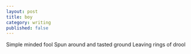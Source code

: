 ```yaml
---
layout: post
title: boy
category: writing
published: false
---
```


Simple minded fool
Spun around and tasted ground
Leaving rings of drool
